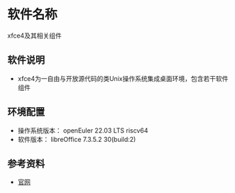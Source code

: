 # 软件名称

xfce4及其相关组件

## 软件说明

- xfce4为一自由与开放源代码的类Unix操作系统集成桌面环境，包含若干软件组件

## 环境配置

- 操作系统版本： openEuler 22.03 LTS riscv64
- 软件版本： libreOffice 7.3.5.2 30(build:2)

## 参考资料

- [官网](https://docs.xfce.org/)